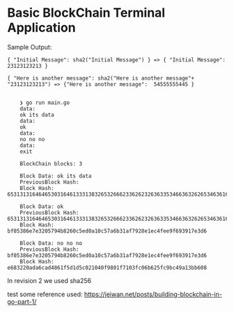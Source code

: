 # Basic BlockChain Terminal Application

Sample Output:

    { "Initial Message": sha2("Initial Message") } => { "Initial Message": 23123123213 }

    { "Here is another message": sha2("Here is another message"+ "23123123213") => {"Here is another message":  54555555445 }


        ❯ go run main.go 
        data:
        ok its data
        data:
        ok
        data:
        no no no
        data:
        exit

        BlockChain blocks: 3

        Block Data: ok its data
        PreviousBlock Hash: 
        Block Hash: 65313131646465303164613331383265326662336262326363353466363262653463616135653332326361616233306562386264653465663062373766383430

        Block Data: ok
        PreviousBlock Hash: 65313131646465303164613331383265326662336262326363353466363262653463616135653332326361616233306562386264653465663062373766383430
        Block Hash: bf05386e7e3205794b8260c5ed0a10c57a6b31af7928e1ec4fee9f693917e3d6

        Block Data: no no no
        PreviousBlock Hash: bf05386e7e3205794b8260c5ed0a10c57a6b31af7928e1ec4fee9f693917e3d6
        Block Hash: e683220ada6cad4861f5d1d5c021040f9801f7103fc06b625fc9bc49a13bb608

In revision 2 we used sha256 

test
some reference used:   https://jeiwan.net/posts/building-blockchain-in-go-part-1/
